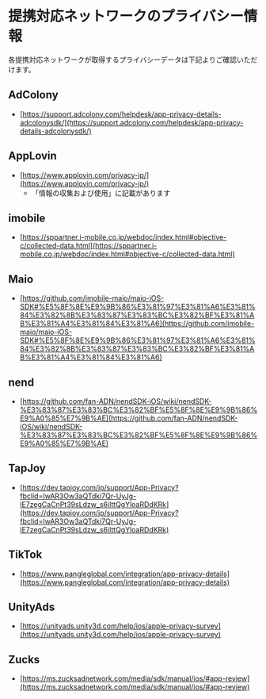 # 提携対応ネットワークのプライバシー情報

各提携対応ネットワークが取得するプライバシーデータは下記よりご確認いただけます。

## AdColony

* [https://support.adcolony.com/helpdesk/app-privacy-details-adcolonysdk/](https://support.adcolony.com/helpdesk/app-privacy-details-adcolonysdk/)

## AppLovin

* [https://www.applovin.com/privacy-jp/](https://www.applovin.com/privacy-jp/)
    * 「情報の収集および使用」に記載があります

## imobile

* [https://sppartner.i-mobile.co.jp/webdoc/index.html#objective-c/collected-data.html](https://sppartner.i-mobile.co.jp/webdoc/index.html#objective-c/collected-data.html)

## Maio

* [https://github.com/imobile-maio/maio-iOS-SDK#%E5%8F%8E%E9%9B%86%E3%81%97%E3%81%A6%E3%81%84%E3%82%8B%E3%83%87%E3%83%BC%E3%82%BF%E3%81%AB%E3%81%A4%E3%81%84%E3%81%A6](https://github.com/imobile-maio/maio-iOS-SDK#%E5%8F%8E%E9%9B%86%E3%81%97%E3%81%A6%E3%81%84%E3%82%8B%E3%83%87%E3%83%BC%E3%82%BF%E3%81%AB%E3%81%A4%E3%81%84%E3%81%A6)

## nend

* [https://github.com/fan-ADN/nendSDK-iOS/wiki/nendSDK-%E3%83%87%E3%83%BC%E3%82%BF%E5%8F%8E%E9%9B%86%E9%A0%85%E7%9B%AE](https://github.com/fan-ADN/nendSDK-iOS/wiki/nendSDK-%E3%83%87%E3%83%BC%E3%82%BF%E5%8F%8E%E9%9B%86%E9%A0%85%E7%9B%AE)

## TapJoy

* [https://dev.tapjoy.com/jp/support/App-Privacy?fbclid=IwAR3Ow3aQTdki7Qr-UyJg-lE7zegCaCnPt39sLdzw_s6ilttQgYloaRDdKRk](https://dev.tapjoy.com/jp/support/App-Privacy?fbclid=IwAR3Ow3aQTdki7Qr-UyJg-lE7zegCaCnPt39sLdzw_s6ilttQgYloaRDdKRk)

## TikTok

* [https://www.pangleglobal.com/integration/app-privacy-details](https://www.pangleglobal.com/integration/app-privacy-details)

## UnityAds

* [https://unityads.unity3d.com/help/ios/apple-privacy-survey](https://unityads.unity3d.com/help/ios/apple-privacy-survey)

## Zucks

* [https://ms.zucksadnetwork.com/media/sdk/manual/ios/#app-review](https://ms.zucksadnetwork.com/media/sdk/manual/ios/#app-review)

